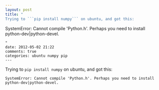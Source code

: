```yaml
---
layout: post
title: "
Trying to ```pip install numpy``` on ubuntu, and got this:

```
SystemError: Cannot compile 'Python.h'. Perhaps you need to install python-dev|python-devel.
```
"
date: 2012-05-02 21:22
comments: true
categories: ubuntu numpy pip
---
```


Trying to ```pip install numpy``` on ubuntu, and got this:

```
SystemError: Cannot compile 'Python.h'. Perhaps you need to install python-dev|python-devel.
```

